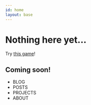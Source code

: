 ```yaml
---
id: home
layout: base
---
```


# Nothing here yet...

Try [this game](/404)!

## Coming soon!

- BLOG
- POSTS
- PROJECTS
- ABOUT
